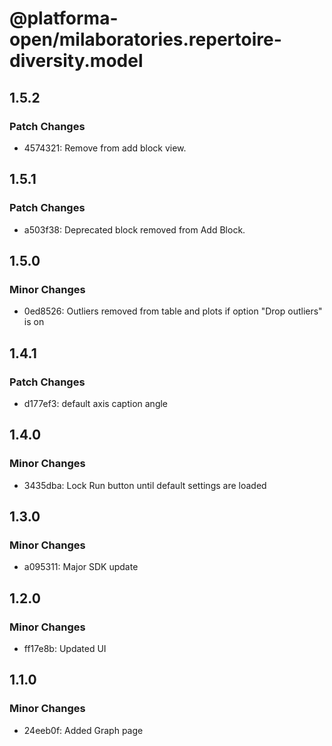 # @platforma-open/milaboratories.repertoire-diversity.model

## 1.5.2

### Patch Changes

- 4574321: Remove from add block view.

## 1.5.1

### Patch Changes

- a503f38: Deprecated block removed from Add Block.

## 1.5.0

### Minor Changes

- 0ed8526: Outliers removed from table and plots if option "Drop outliers" is on

## 1.4.1

### Patch Changes

- d177ef3: default axis caption angle

## 1.4.0

### Minor Changes

- 3435dba: Lock Run button until default settings are loaded

## 1.3.0

### Minor Changes

- a095311: Major SDK update

## 1.2.0

### Minor Changes

- ff17e8b: Updated UI

## 1.1.0

### Minor Changes

- 24eeb0f: Added Graph page
